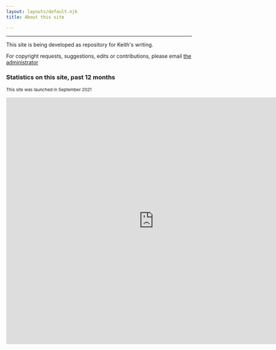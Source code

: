 ```yaml
---
layout: layouts/default.njk
title: About this site

---
```


<hr/><p class="lead">This site is being developed as repository for Keith's writing.</p>
<p>For copyright requests, suggestions, edits or contributions, please email <a href="mailto:keith@dunsta.net">the administrator</a>

<h3>Statistics on this site, past 12 months</h3>
<p><small>This site was launched in September 2021</p> 
<div class="ratio ratio-4x3">
<iframe width="800" height="670" src="https://datastudio.google.com/embed/reporting/0ff842f5-25e8-4840-93e8-753b6b43051c/page/PWNZC" frameborder="0" style="border:0" allowfullscreen></iframe>
</div>
